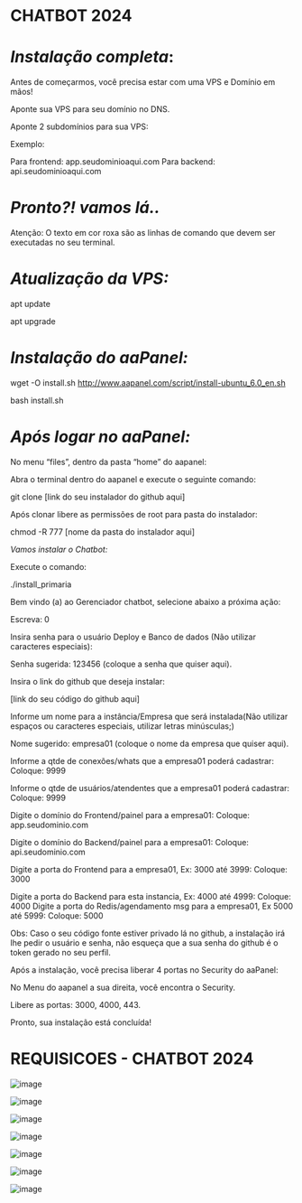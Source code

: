 # CHATBOT 2024

# *Instalação completa*:

Antes de começarmos, você precisa estar com uma VPS e Domínio em mãos!

Aponte sua VPS para seu domínio no DNS.

Aponte 2 subdomínios para sua VPS:

Exemplo:

Para frontend: app.seudominioaqui.com
Para backend: api.seudominioaqui.com

# *Pronto?! vamos lá..*

Atenção: O texto em cor roxa são as linhas de comando que devem ser executadas no seu terminal.

# *Atualização da VPS:*

apt update

apt upgrade

# *Instalação do aaPanel:*
wget -O install.sh http://www.aapanel.com/script/install-ubuntu_6.0_en.sh

bash install.sh

# *Após logar no aaPanel:*

No menu “files”, dentro da pasta “home” do aapanel:

Abra o terminal dentro do aapanel e execute o seguinte comando:

git clone [link do seu instalador do github aqui]

Após clonar libere as permissões de root para pasta do instalador:

chmod -R 777 [nome da pasta do instalador aqui]

*Vamos instalar o Chatbot:*

Execute o comando:

./install_primaria

Bem vindo (a) ao Gerenciador chatbot, selecione abaixo a próxima ação:

Escreva: 0

Insira senha para o usuário Deploy e Banco de dados (Não utilizar caracteres especiais):

Senha sugerida: 123456 (coloque a senha que quiser aqui).

Insira o link do github que deseja instalar:

[link do seu código do github aqui]

Informe um nome para a instância/Empresa que será instalada(Não utilizar espaços ou caracteres especiais, utilizar letras minúsculas;)

Nome sugerido: empresa01 (coloque o nome da empresa que quiser aqui).

Informe a qtde de conexões/whats que a empresa01 poderá cadastrar:
Coloque: 9999

Informe o qtde de usuários/atendentes que a empresa01 poderá
cadastrar:
Coloque: 9999

Digite o domínio do Frontend/painel para a empresa01:
Coloque: app.seudominio.com

Digite o domínio do Backend/painel para a empresa01:
Coloque: api.seudominio.com

Digite a porta do Frontend para a empresa01, Ex: 3000 até 3999:
Coloque: 3000

Digite a porta do Backend para esta instancia, Ex: 4000 até 4999:
Coloque: 4000
Digite a porta do Redis/agendamento msg para a empresa01, Ex 5000
até 5999:
Coloque: 5000

Obs: Caso o seu código fonte estiver privado lá no github, a instalação irá lhe pedir o usuário e senha, não esqueça que a sua senha do github é o token gerado no seu perfil.

Após a instalação, você precisa liberar 4 portas no Security do aaPanel:

No Menu do aapanel a sua direita, você encontra o Security.

Libere as portas: 3000, 4000, 443.

Pronto, sua instalação está concluída!

# REQUISICOES - CHATBOT 2024

![image](https://github.com/BrendonReis/RepositorioAtualizado---chatbot/assets/72474033/027809a9-341f-4ddb-a95f-2f5eff4a93a0)

![image](https://github.com/BrendonReis/RepositorioAtualizado---chatbot/assets/72474033/e7b5c75d-acd1-46b6-becf-d8dc4b87822e)

![image](https://github.com/BrendonReis/RepositorioAtualizado---chatbot/assets/72474033/93f44ac7-ebe9-4701-a4d6-b15a922f6cc2)

![image](https://github.com/BrendonReis/RepositorioAtualizado---chatbot/assets/72474033/48b265e9-d7c5-4d58-a2aa-48f280f9b241)

![image](https://github.com/BrendonReis/RepositorioAtualizado---chatbot/assets/72474033/1f04d5d8-bf92-4115-9a61-7260cddc21b1)

![image](https://github.com/BrendonReis/RepositorioAtualizado---chatbot/assets/72474033/bd4576ef-6781-4bc7-ac9e-4c9ee71607e6)

![image](https://github.com/BrendonReis/RepositorioAtualizado---chatbot/assets/72474033/3befc07d-2d19-470d-a30c-491db729ea84)






